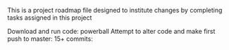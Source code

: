This is a project roadmap file designed to institute changes by completing tasks assigned in this project


Download and run code: powerball
Attempt to alter code and make first push to master:
15+ commits: 
